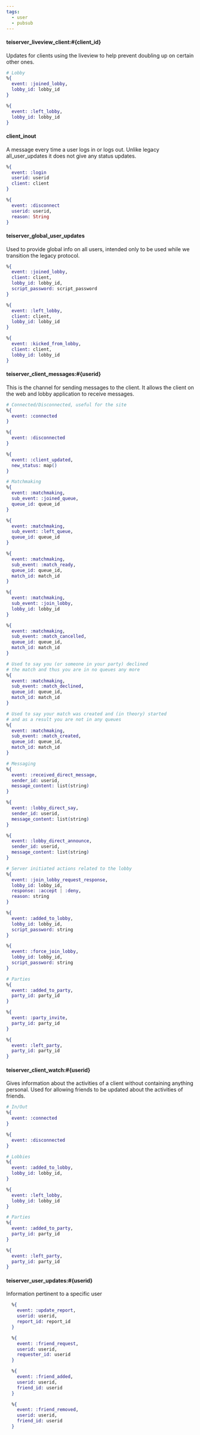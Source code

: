 ```yaml
---
tags:
  - user
  - pubsub
---
```

#### teiserver_liveview_client:#{client_id}
Updates for clients using the liveview to help prevent doubling up on certain other ones.
```elixir
# Lobby
%{
  event: :joined_lobby,
  lobby_id: lobby_id
}

%{
  event: :left_lobby,
  lobby_id: lobby_id
}
```

#### client_inout
A message every time a user logs in or logs out. Unlike legacy all_user_updates it does not give any status updates.
```elixir
%{
  event: :login
  userid: userid
  client: client
}

%{
  event: :disconnect
  userid: userid,
  reason: String
}
```

#### teiserver_global_user_updates
Used to provide global info on all users, intended only to be used while we transition the legacy protocol.
```elixir
%{
  event: :joined_lobby,
  client: client,
  lobby_id: lobby_id,
  script_password: script_password
}

%{
  event: :left_lobby,
  client: client,
  lobby_id: lobby_id
}

%{
  event: :kicked_from_lobby,
  client: client,
  lobby_id: lobby_id
}
```

#### teiserver_client_messages:#{userid}
This is the channel for sending messages to the client. It allows the client on the web and lobby application to receive messages.
```elixir
# Connected/Disconnected, useful for the site
%{
  event: :connected
}

%{
  event: :disconnected
}

%{
  event: :client_updated,
  new_status: map()
}

# Matchmaking
%{
  event: :matchmaking,
  sub_event: :joined_queue,
  queue_id: queue_id
}

%{
  event: :matchmaking,
  sub_event: :left_queue,
  queue_id: queue_id
}

%{
  event: :matchmaking,
  sub_event: :match_ready,
  queue_id: queue_id,
  match_id: match_id
}

%{
  event: :matchmaking,
  sub_event: :join_lobby,
  lobby_id: lobby_id
}

%{
  event: :matchmaking,
  sub_event: :match_cancelled,
  queue_id: queue_id,
  match_id: match_id
}

# Used to say you (or someone in your party) declined
# the match and thus you are in no queues any more
%{
  event: :matchmaking,
  sub_event: :match_declined,
  queue_id: queue_id,
  match_id: match_id
}

# Used to say your match was created and (in theory) started
# and as a result you are not in any queues
%{
  event: :matchmaking,
  sub_event: :match_created,
  queue_id: queue_id,
  match_id: match_id
}

# Messaging
%{
  event: :received_direct_message,
  sender_id: userid,
  message_content: list(string)
}

%{
  event: :lobby_direct_say,
  sender_id: userid,
  message_content: list(string)
}

%{
  event: :lobby_direct_announce,
  sender_id: userid,
  message_content: list(string)
}

# Server initiated actions related to the lobby
%{
  event: :join_lobby_request_response,
  lobby_id: lobby_id,
  response: :accept | :deny,
  reason: string
}

%{
  event: :added_to_lobby,
  lobby_id: lobby_id,
  script_password: string
}

%{
  event: :force_join_lobby,
  lobby_id: lobby_id,
  script_password: string
}

# Parties
%{
  event: :added_to_party,
  party_id: party_id
}

%{
  event: :party_invite,
  party_id: party_id
}

%{
  event: :left_party,
  party_id: party_id
}
```

#### teiserver_client_watch:#{userid}
Gives information about the activities of a client without containing anything personal. Used for allowing friends to be updated about the activities of friends.
```elixir
# In/Out
%{
  event: :connected
}

%{
  event: :disconnected
}

# Lobbies 
%{
  event: :added_to_lobby,
  lobby_id: lobby_id,
}

%{
  event: :left_lobby,
  lobby_id: lobby_id
}

# Parties
%{
  event: :added_to_party,
  party_id: party_id
}

%{
  event: :left_party,
  party_id: party_id
}
```

#### teiserver_user_updates:#{userid}
Information pertinent to a specific user
```elixir
  %{
    event: :update_report,
    userid: userid,
    report_id: report_id
  }

  %{
    event: :friend_request,
    userid: userid,
    requester_id: userid
  }

  %{
    event: :friend_added,
    userid: userid,
    friend_id: userid
  }

  %{
    event: :friend_removed,
    userid: userid,
    friend_id: userid
  }
```